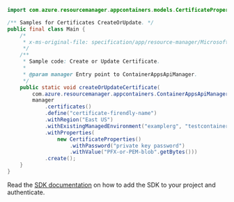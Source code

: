 ```java
import com.azure.resourcemanager.appcontainers.models.CertificateProperties;

/** Samples for Certificates CreateOrUpdate. */
public final class Main {
    /*
     * x-ms-original-file: specification/app/resource-manager/Microsoft.App/preview/2022-01-01-preview/examples/Certificate_CreateOrUpdate.json
     */
    /**
     * Sample code: Create or Update Certificate.
     *
     * @param manager Entry point to ContainerAppsApiManager.
     */
    public static void createOrUpdateCertificate(
        com.azure.resourcemanager.appcontainers.ContainerAppsApiManager manager) {
        manager
            .certificates()
            .define("certificate-firendly-name")
            .withRegion("East US")
            .withExistingManagedEnvironment("examplerg", "testcontainerenv")
            .withProperties(
                new CertificateProperties()
                    .withPassword("private key password")
                    .withValue("PFX-or-PEM-blob".getBytes()))
            .create();
    }
}
```

Read the [SDK documentation](https://github.com/Azure/azure-sdk-for-java/blob/azure-resourcemanager-appcontainers_1.0.0-beta.1/sdk/appcontainers/azure-resourcemanager-appcontainers/README.md) on how to add the SDK to your project and authenticate.
